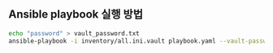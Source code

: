 ## Ansible playbook 실행 방법
```bash
echo "password" > vault_password.txt 
ansible-playbook -i inventory/all.ini.vault playbook.yaml --vault-password-file vault_password.txt 
```